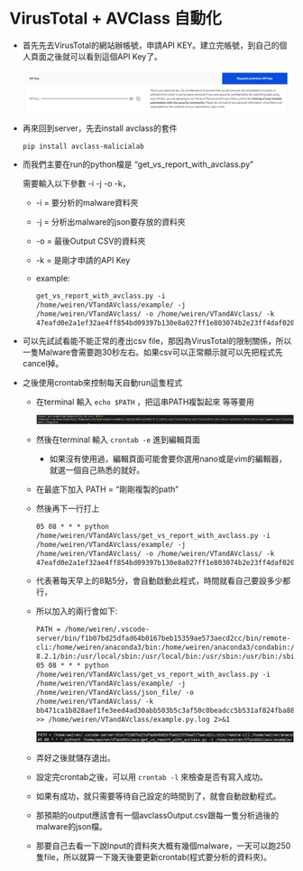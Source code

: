 #  VirusTotal + AVClass 自動化

- 首先先去VirusTotal的網站辦帳號，申請API KEY。建立完帳號，到自己的個人頁面之後就可以看到這個API Key了。
    
    ![Untitled](./image/APIKEY.png)
- 再來回到server，先去install avclass的套件
    ```bash=
    pip install avclass-malicialab
    ```    
- 而我們主要在run的python檔是  “get_vs_report_with_avclass.py”
    
    需要輸入以下參數 -i -j -o -k，
    
    - -i = 要分析的malware資料夾
    - -j = 分析出malware的json要存放的資料夾
    - -o = 最後Output CSV的資料夾
    - -k = 是剛才申請的API Key
    - example:
        
        ```bash=
        get_vs_report_with_avclass.py -i /home/weiren/VTandAVclass/example/ -j /home/weiren/VTandAVclass/ -o /home/weiren/VTandAVclass/ -k 47eafd0e2a1ef32ae4ff854bd09397b130e8a027ff1e803074b2e23ff4daf020
        ```
- 可以先試試看能不能正常的產出csv file，那因為VirusTotal的限制關係，所以一隻Malware會需要跑30秒左右。如果csv可以正常顯示就可以先把程式先cancel掉。
- 之後使用crontab來控制每天自動run這隻程式
    - 在terminal 輸入 `echo $PATH` ，把這串PATH複製起來 等等要用
        
        ![Untitled](./image/PATH.png)
        
    - 然後在terminal 輸入 `crontab -e` 進到編輯頁面
        - 如果沒有使用過，編輯頁面可能會要你選用nano或是vim的編輯器，就選一個自己熟悉的就好。
    - 在最底下加入 PATH = “剛剛複製的path”
    - 然後再下一行打上
        
        ```bash=
        05 08 * * * python /home/weiren/VTandAVclass/get_vs_report_with_avclass.py -i /home/weiren/VTandAVclass/example/ -j /home/weiren/VTandAVclass/ -o /home/weiren/VTandAVclass/ -k 47eafd0e2a1ef32ae4ff854bd09397b130e8a027ff1e803074b2e23ff4daf020
        ```
        
    - 代表著每天早上的8點5分，會自動啟動此程式，時間就看自己要設多少都行，
    - 所以加入的兩行會如下:

        ```bash=
        PATH = /home/weiren/.vscode-server/bin/f1b07bd25dfad64b0167beb15359ae573aecd2cc/bin/remote-cli:/home/weiren/anaconda3/bin:/home/weiren/anaconda3/condabin:/opt/gradle/gradle-8.2.1/bin:/usr/local/sbin:/usr/local/bin:/usr/sbin:/usr/bin:/sbin:/bin:/usr/games:/usr/local/games:/snap/bin
        05 08 * * * python /home/weiren/VTandAVclass/get_vs_report_with_avclass.py -i /home/weiren/VTandAVclass/example/ -j /home/weiren/VTandAVclass/json_file/ -o /home/weiren/VTandAVclass/ -k bb471ca1b828aef1fe3eed4ad30abb503b5c3af50c0beadcc5b531af824fba88 >> /home/weiren/VTandAVclass/example.py.log 2>&1
        ```

        ![Untitled](./image/crontab.png)
        
    - 弄好之後就儲存退出。
    - 設定完crontab之後，可以用 `crontab -l` 來檢查是否有寫入成功。
    - 如果有成功，就只需要等待自己設定的時間到了，就會自動啟動程式。
    - 那預期的output應該會有一個avclassOutput.csv跟每一隻分析過後的malware的json檔。
    - 那要自己去看一下說Input的資料夾大概有幾個malware，一天可以跑250隻file，所以就算一下幾天後要更新crontab(程式要分析的資料夾)。